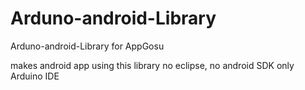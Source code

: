 Arduno-android-Library
==============

Arduno-android-Library for AppGosu

makes android app using this library
no eclipse, no android SDK
only Arduino IDE
